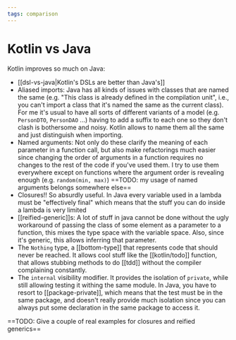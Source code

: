 ```yaml
---
tags: comparison
---
```


# Kotlin vs Java
Kotlin improves so much on Java:

* [[dsl-vs-java|Kotlin's DSLs are better than Java's]]
* Aliased imports: Java has all kinds of issues with classes that are named the same (e.g. "This class is already defined in the compilation unit", i.e., you can't import a class that it's named the same as the current class). For me it's usual to have all sorts of different variants of a model (e.g. `PersonDTO`, `PersonDAO` ...) having to add a suffix to each one so they don't clash is bothersome and noisy. Kotlin allows to name them all the same and just distinguish when importing.
* Named arguments: Not only do these clarify the meaning of each parameter in a function call, but also make refactorings much easier since changing the order of arguments in a function requires no changes to the rest of the code if you've used them. I try to use them everywhere except on functions where the argument order is revealing enough (e.g. `random(min, max)`) ==TODO: my usage of named arguments belongs somewhere else==
* Closures!! So absurdly useful. In Java every variable used in a lambda must be "effectively final" which means that the stuff you can do inside a lambda is very limited
* [[reified-generic]]s: A lot of stuff in java cannot be done without the ugly workaround of passing the class of some element as a parameter to a function, this mixes the type space with the variable space. Also, since it's generic, this allows inferring that parameter.
* The `Nothing` type, a [[bottom-type]] that represents code that should never be reached. It allows cool stuff like the [[kotlin/todo]] function, that allows stubbing methods to do [[tdd]] without the compiler complaining constantly.
* The `internal` visibility modifier. It provides the isolation of `private`, while still allowing testing it withing the same module. In Java, you have to resort to [[package-private]], which means that the test must be in the same package, and doesn't really provide much isolation since you can always put some declaration in the same package to access it.

==TODO: Give a couple of real examples for closures and reified generics==
